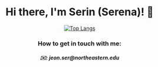 
<div align=center>
<!--a href="https://hits.seeyoufarm.com"><img src="https://hits.seeyoufarm.com/api/count/incr/badge.svg?url=https%3A%2F%2Fgithub.com%2Fsrjeon21&count_bg=%232CCAA1&title_bg=%23555555&icon=&icon_color=%23E7E7E7&title=visitors%21&edge_flat=false"/>
  </a-->
 
  <h1 align=center>Hi there, I'm Serin (Serena)! 🧐 </h1>

<!--![Serena's GitHub stats](https://github-readme-stats.vercel.app/api?username=srjeon21&show_icons=true&theme=radical) -->

[![Top Langs](https://github-readme-stats.vercel.app/api/top-langs/?username=srjeon21&layout=compact)](https://github.com/anuraghazra/github-readme-stats)

  <h3>How to get in touch with me:</h3>
  <h5>✉️: jeon.ser@northeastern.edu</h5>
  </div>
